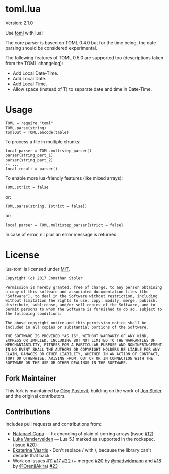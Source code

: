 # toml.lua

Version: 2.1.0

Use [toml](https://github.com/toml-lang/toml) with lua!

The core parser is based on TOML 0.4.0 but for the time being, the
date parsing should be considered experimental.

The following features of TOML 0.5.0 are supported too (descriptions taken from
the TOML changelog):

- Add Local Date-Time.
- Add Local Date.
- Add Local Time.
- Allow space (instead of T) to separate date and time in Date-Time.

# Usage

    TOML = require "toml"
    TOML.parse(string)
    tomlOut = TOML.encode(table)

To process a file in multiple chunks:

    local parser = TOML.multistep_parser()
    parser(string_part_1)
    parser(string_part_2)
    -- ...
    local result = parser()

To enable more lua-friendly features (like mixed arrays):

    TOML.strict = false

or:

    TOML.parse(string, {strict = false})

or:

    local parser = TOML.multistep_parser{strict = false}

In case of error, nil plus an error message is returned.

# License

lua-toml is licensed under [MIT](https://opensource.org/licenses/MIT).

```
Copyright (c) 2017 Jonathan Stoler

Permission is hereby granted, free of charge, to any person obtaining a copy of this software and associated documentation files (the "Software"), to deal in the Software without restriction, including without limitation the rights to use, copy, modify, merge, publish, distribute, sublicense, and/or sell copies of the Software, and to permit persons to whom the Software is furnished to do so, subject to the following conditions:

The above copyright notice and this permission notice shall be included in all copies or substantial portions of the Software.

THE SOFTWARE IS PROVIDED "AS IS", WITHOUT WARRANTY OF ANY KIND, EXPRESS OR IMPLIED, INCLUDING BUT NOT LIMITED TO THE WARRANTIES OF MERCHANTABILITY, FITNESS FOR A PARTICULAR PURPOSE AND NONINFRINGEMENT. IN NO EVENT SHALL THE AUTHORS OR COPYRIGHT HOLDERS BE LIABLE FOR ANY CLAIM, DAMAGES OR OTHER LIABILITY, WHETHER IN AN ACTION OF CONTRACT, TORT OR OTHERWISE, ARISING FROM, OUT OF OR IN CONNECTION WITH THE SOFTWARE OR THE USE OR OTHER DEALINGS IN THE SOFTWARE.
```

## Fork Maintainer

This fork is maintained by [Oleg Pustovit](https://github.com/nexo-tech), building on the work of [Jon Stoler](https://github.com/jonstoler/lua-toml) and the original contributors.

## Contributions

Includes pull requests and contributions from:

- [Natanael Copa](https://github.com/ncopa) — fix encoding of plain ol borring arrays (issue [#12](https://github.com/jonstoler/lua-toml/issues/12))
- [Luka Vandervelden](https://github.com/Lukc) — Lua 5.1 marked as supported in the rockspec. (issue [#20](https://github.com/jonstoler/lua-toml/issues/20))
- [Ekaterina Vaartis](https://github.com/vaartis) - Don't replace / with \/, because the library can't decode that back
- Work on issues [#11](https://github.com/jonstoler/lua-toml/issues/11) [#17](https://github.com/jonstoler/lua-toml/issues/17) [#22](https://github.com/jonstoler/lua-toml/issues/22) (+ merged [#20](https://github.com/jonstoler/lua-toml/issues/20) by [@mattwidmann](https://github.com/mattwidmann) and [#18](https://github.com/jonstoler/lua-toml/issues/18) by [@OrenjiAkira](https://github.com/OrenjiAkira)) [#23](https://github.com/jonstoler/lua-toml/issues/23)
